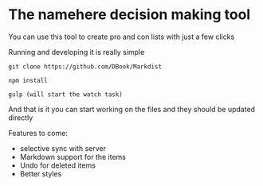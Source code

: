 # The namehere decision making tool

You can use this tool to create pro and con lists with just a few clicks

Running and developing it is really simple

    git clone https://github.com/DBook/Markdist

    npm install

    gulp (will start the watch task)


And that is it you can start working on the files and they should be updated directly

Features to come:

- selective sync with server
- Markdown support for the items
- Undo for deleted items
- Better styles
